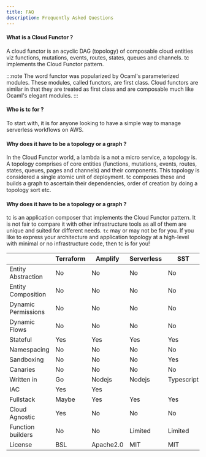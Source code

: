 ```yaml
---
title: FAQ
description: Frequently Asked Questions
---
```


#### What is a Cloud Functor ?
A cloud functor is an acyclic DAG (topology) of composable cloud entities viz functions, mutations, events, routes, states, queues and channels. tc implements the Cloud Functor pattern.

:::note
The word functor was popularized by Ocaml's parameterized modules. These modules, called functors, are first class. Cloud functors are similar in that they are treated as first class and are composable much like Ocaml's elegant modules.
:::

#### Who is tc for ?

To start with, it is for anyone looking to have a simple way to manage serverless workflows on AWS.

#### Why does it have to be a topology or a graph ?

In the Cloud Functor world, a lambda is a not a micro service, a topology is. A topology comprises of core entities (functions, mutations, events, routes, states, queues, pages and channels) and their components. This topology is considered a single atomic unit of deployment. tc composes these and builds a graph to ascertain their dependencies, order of creation by doing a topology sort etc.


#### Why does it have to be a topology or a graph ?

tc is an application composer that implements the Cloud Functor pattern. It is not fair to compare it with other infrastructure tools as all of them are unique and suited for different needs. `tc` may or may not be for you. If you like to express your architecture and application topology at a high-level with minimal or no infrastructure code, then tc is for you!


|                     | Terraform | Amplify   | Serverless | SST        | tc            |
|---------------------|-----------|-----------|------------|------------|---------------|
| Entity Abstraction  | No        | No        | No         | No         | Yes           |
| Entity Composition  | No        | No        | No         | No         | Yes           |
| Dynamic Permissions | No        | No        | No         | No         | Yes           |
| Dynamic Flows       | No        | No        | No         | No         | Yes           |
| Stateful            | Yes       | Yes       | Yes        | Yes        | No            |
| Namespacing         | No        | No        | No         | No         | Yes           |
| Sandboxing          | No        | No        | No         | Yes        | Yes           |
| Canaries            | No        | No        | No         | No         | Yes           |
| Written in          | Go        | Nodejs    | Nodejs     | Typescript | Rust          |
| IAC                 | Yes       | Yes       |            |            | Generated     |
| Fullstack           | Maybe     | Yes       | Yes        | Yes        | Yes           |
| Cloud Agnostic      | Yes       | No        | No         | No         | Pending       |
| Function builders   | No        | No        | Limited    | Limited    | Sophisticated |
| License             | BSL       | Apache2.0 | MIT        | MIT        | GPL-v2        |
